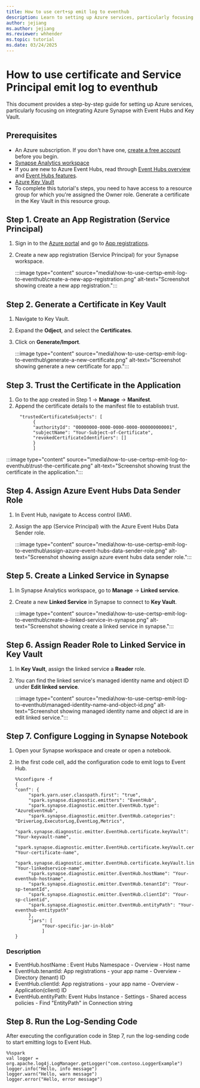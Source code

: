 ```yaml
---
title: How to use cert+sp emit log to eventhub
description: Learn to setting up Azure services, particularly focusing on integrating Azure Synapse with Event Hubs and Key Vault.
author: jejiang
ms.author: jejiang
ms.reviewer: whhender
ms.topic: tutorial
ms.date: 03/24/2025
---
```


# How to use certificate and Service Principal emit log to eventhub

This document provides a step-by-step guide for setting up Azure services, particularly focusing on integrating Azure Synapse with Event Hubs and Key Vault.

## Prerequisites

- An Azure subscription. If you don't have one, [create a free account](https://azure.microsoft.com/free/) before you begin.
- [Synapse Analytics workspace](/azure/quickstart-create-workspace.md)
- If you are new to Azure Event Hubs, read through [Event Hubs overview](/azure/event-hubs/event-hubs-about.md) and [Event Hubs features](/azure/event-hubs/event-hubs-features).
- [Azure Key Vault](/azure/key-vault/general/overview.md)
- To complete this tutorial's steps, you need to have access to a resource group for which you're assigned the Owner role. Generate a certificate in the Key Vault in this resource group.


## Step 1. Create an App Registration (Service Principal)

1. Sign in to the [Azure portal](https://portal.azure.com/) and go to [App registrations](https://ms.portal.azure.com/#view/Microsoft_AAD_RegisteredApps/ApplicationsListBlade).
2. Create a new app registration (Service Principal) for your Synapse workspace.

     :::image type="content" source="media\how-to-use-certsp-emit-log-to-eventhub\create-a-new-app-registration.png" alt-text="Screenshot showing create a new app registration.":::

## Step 2. Generate a Certificate in Key Vault

1. Navigate to Key Vault.
2. Expand the **Odject**, and select the **Certificates**.
3. Click on **Generate/Import**. 

     :::image type="content" source="media\how-to-use-certsp-emit-log-to-eventhub\generate-a-new-certificate.png" alt-text="Screenshot showing generate a new certificate for app.":::

## Step 3. Trust the Certificate in the Application 

1. Go to the app created in Step 1 -> **Manage** -> **Manifest**. 
2. Append the certificate details to the manifest file to establish trust. 

```
     "trustedCertificateSubjects": [ 
          { 
          "authorityId": "00000000-0000-0000-0000-000000000001", 
          "subjectName": "Your-Subject-of-Certificate", 
          "revokedCertificateIdentifiers": [] 
          } 
          ] 
```
:::image type="content" source="\media\how-to-use-certsp-emit-log-to-eventhub\trust-the-certificate.png" alt-text="Screenshot showing trust the certificate in the application.":::

## Step 4. Assign Azure Event Hubs Data Sender Role 

1. In Event Hub, navigate to Access control (IAM).
2. Assign the app (Service Principal) with the Azure Event Hubs Data Sender role. 

     :::image type="content" source="media\how-to-use-certsp-emit-log-to-eventhub\assign-azure-event-hubs-data-sender-role.png" alt-text="Screenshot showing assign azure event hubs data sender role.":::

## Step 5. Create a Linked Service in Synapse

1. In Synapse Analytics workspace, go to **Manage** -> **Linked service**.
2. Create a new **Linked Service** in Synapse to connect to **Key Vault**. 

     :::image type="content" source="media\how-to-use-certsp-emit-log-to-eventhub\create-a-linked-service-in-synapse.png" alt-text="Screenshot showing create a linked service in synapse.":::

## Step 6. Assign Reader Role to Linked Service in Key Vault

1. In **Key Vault**, assign the linked service a **Reader** role. 
2. You can find the linked service's managed identity name and object ID under **Edit linked service**. 

     :::image type="content" source="media\how-to-use-certsp-emit-log-to-eventhub\managed-identity-name-and-object-id.png" alt-text="Screenshot showing managed identity name and object id are in edit linked service.":::

## Step 7. Configure Logging in Synapse Notebook

1. Open your Synapse workspace and create or open a notebook.
2. In the first code cell, add the configuration code to emit logs to Event Hub.

     ```
     %%configure -f
     {
     "conf": { 
          "spark.yarn.user.classpath.first": "true", 
          "spark.synapse.diagnostic.emitters": "EventHub", 
          "spark.synapse.diagnostic.emitter.EventHub.type": "AzureEventHub", 
          "spark.synapse.diagnostic.emitter.EventHub.categories": "DriverLog,ExecutorLog,EventLog,Metrics", 
          "spark.synapse.diagnostic.emitter.EventHub.certificate.keyVault": "Your-keyvault-name", 
          "spark.synapse.diagnostic.emitter.EventHub.certificate.keyVault.certificateName": "Your-certificate-name", 
          "spark.synapse.diagnostic.emitter.EventHub.certificate.keyVault.linkedService": "Your-linkedservice-name", 
          "spark.synapse.diagnostic.emitter.EventHub.hostName": "Your-eventhub-hostname", 
          "spark.synapse.diagnostic.emitter.EventHub.tenantId": "Your-sp-tenantId", 
          "spark.synapse.diagnostic.emitter.EventHub.clientId": "Your-sp-clientid", 
          "spark.synapse.diagnostic.emitter.EventHub.entityPath": "Your-eventhub-entitypath" 
          }, 
          "jars": [ 
               "Your-specific-jar-in-blob" 
               ] 
     } 
     ```
### Description

- EventHub.hostName : Event Hubs Namespace - Overview - Host name
- EventHub.tenantId: App registrations - your app name - Overview - Directory (tenant) ID 
- EventHub.clientId: App registrations - your app name - Overview - Application(client) ID 
- EventHub.entityPath: Event Hubs Instance - Settings - Shared access policies - Find "EntityPath" in Connection string 

## Step 8. Run the Log-Sending Code

After executing the configuration code in Step 7, run the log-sending code to start emitting logs to Event Hub. 

```
%%spark
val logger = org.apache.log4j.LogManager.getLogger("com.contoso.LoggerExample") 
logger.info("Hello, info message")
logger.warn("Hello, warn message") 
logger.error("Hello, error message") 
```


